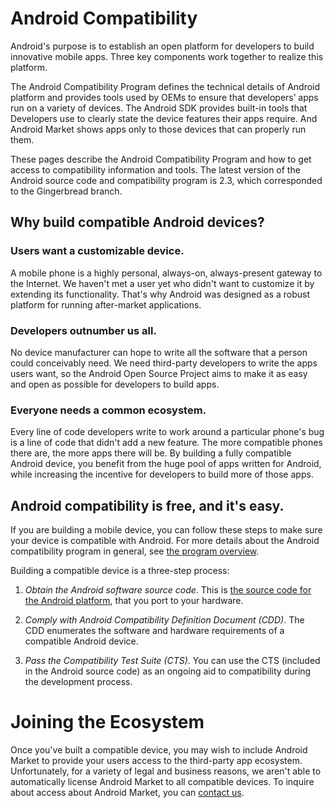 # Android Compatibility #

Android's purpose is to establish an open platform for developers to build
innovative mobile apps. Three key components work together to realize this
platform.

The Android Compatibility Program defines the technical details of Android
platform and provides tools used by OEMs to ensure that developers’ apps run
on a variety of devices. The Android SDK provides built-in tools that
Developers use to clearly state the device features their apps require. And
Android Market shows apps only to those devices that can properly run
them.

These pages describe the Android Compatibility Program and how to get
access to compatibility information and tools. The latest version of the
Android source code and compatibility program is 2.3, which 
corresponded to the Gingerbread branch.

## Why build compatible Android devices? ##

### Users want a customizable device. ###

A mobile phone is a highly personal, always-on, always-present gateway to
the Internet. We haven't met a user yet who didn't want to customize it by
extending its functionality. That's why Android was designed as a robust
platform for running after-market applications.

### Developers outnumber us all. ###

No device manufacturer can hope to write all the software that a person could
conceivably need. We need third-party developers to write the apps users want,
so the Android Open Source Project aims to make it as easy and open as
possible for developers to build apps.

### Everyone needs a common ecosystem. ###

Every line of code developers write to work around a particular phone's bug
is a line of code that didn't add a new feature. The more compatible phones
there are, the more apps there will be. By building a fully compatible Android
device, you benefit from the huge pool of apps written for Android, while
increasing the incentive for developers to build more of those apps.

## Android compatibility is free, and it's easy. ##

If you are building a mobile device, you can follow these steps to make
sure your device is compatible with Android. For more details about the
Android compatibility program in general, see [the program overview](overview.html).

Building a compatible device is a three-step process:

1. *Obtain the Android software source code*.
    This is [the source code for the Android platform](/source/index.html), that you port to your hardware.

1. *Comply with Android Compatibility Definition Document (CDD)*.
    The CDD enumerates the software and hardware requirements of a compatible Android device.

1. *Pass the Compatibility Test Suite (CTS)*.
    You can use the CTS (included in the Android source code) as an ongoing aid to compatibility during the development process.

# Joining the Ecosystem #

Once you've built a compatible device, you may wish to include Android
Market to provide your users access to the third-party app ecosystem.
Unfortunately, for a variety of legal and business reasons, we aren't able to
automatically license Android Market to all compatible devices. To inquire
about access about Android Market, you can [contact us](contact-us.html).
